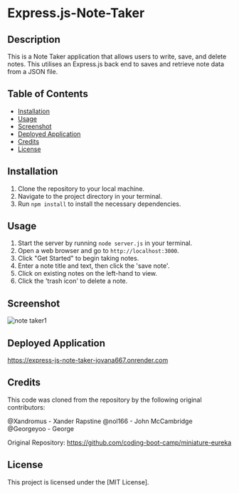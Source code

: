 # Express.js-Note-Taker

## Description
This is a Note Taker application that allows users to write, save, and delete notes. This utilises an Express.js back end to saves and retrieve note data from a JSON file.

## Table of Contents

- [Installation](#installation)
- [Usage](#usage)
- [Screenshot](#Screenshot)
- [Deployed Application](#DeployedApplication)
- [Credits](#Credits)
- [License](#License)

## Installation
1. Clone the repository to your local machine.
2. Navigate to the project directory in your terminal.
3. Run `npm install` to install the necessary dependencies.

## Usage
1. Start the server by running `node server.js` in your terminal.
2. Open a web browser and go to `http://localhost:3000`.
3. Click "Get Started" to begin taking notes.
4. Enter a note title and text, then click the 'save note'.
5. Click on existing notes on the left-hand to view.
6. Click the 'trash icon' to delete a note.

## Screenshot

![note taker1](https://github.com/user-attachments/assets/ac0f0ec9-1b2e-4837-ae9d-a53ea518e657)


## Deployed Application

https://express-js-note-taker-jovana667.onrender.com

## Credits

This code was cloned from the repository by the following original contributors:

@Xandromus -  Xander Rapstine
@nol166 -  John McCambridge
@Georgeyoo - George

Original Repository: https://github.com/coding-boot-camp/miniature-eureka

## License

This project is licensed under the [MIT License].

